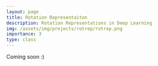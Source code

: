 ```yaml
---
layout: page
title: Rotation Representaiton
description: Rotation Representations in Deep Learning
img: /assets/img/projects/rotrep/rotrep.png
importance: 3
type: class
---
```


Coming soon :)